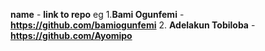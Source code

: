
**name** - **link to repo**
eg 
1.**Bami Ogunfemi** -**https://github.com/bamiogunfemi**
2. **Adelakun Tobiloba** - **https://github.com/Ayomipo**
